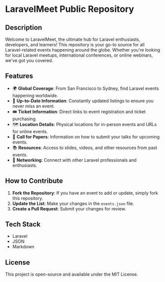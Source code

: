 # LaravelMeet Public Repository

## Description

Welcome to LaravelMeet, the ultimate hub for Laravel enthusiasts, developers, and learners! This repository is your go-to source for all Laravel-related events happening around the globe. Whether you're looking for local Laravel meetups, international conferences, or online webinars, we've got you covered.

## Features

- 🌍 **Global Coverage**: From San Francisco to Sydney, find Laravel events happening worldwide.
- 📅 **Up-to-Date Information**: Constantly updated listings to ensure you never miss an event.
- 🎟️ **Ticket Information**: Direct links to event registration and ticket purchasing.
- 🗺️ **Location Details**: Physical locations for in-person events and URLs for online events.
- 📢 **Call for Papers**: Information on how to submit your talks for upcoming events.
- 📚 **Resources**: Access to slides, videos, and other resources from past events.
- 🤝 **Networking**: Connect with other Laravel professionals and enthusiasts.

## How to Contribute

1. **Fork the Repository**: If you have an event to add or update, simply fork this repository.
2. **Update the List**: Make your changes in the `events.json` file.
3. **Create a Pull Request**: Submit your changes for review.

## Tech Stack

- Laravel
- JSON
- Markdown

## License

This project is open-source and available under the MIT License.
